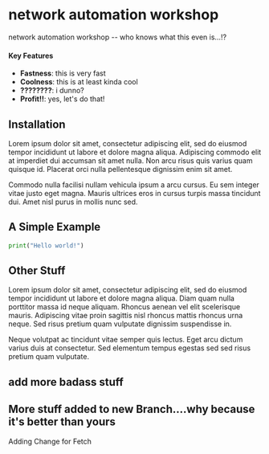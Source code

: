 network automation workshop
===========================

network automation workshop -- who knows what this even is...!?

#### Key Features
- __Fastness__: this is very fast
- __Coolness__: this is at least kinda cool 
- __????????__: i dunno?
- __Profit!!__: yes, let's do that!

## Installation

Lorem ipsum dolor sit amet, consectetur adipiscing elit, sed do eiusmod tempor incididunt ut labore et dolore magna aliqua. Adipiscing commodo elit at imperdiet dui accumsan sit amet nulla. Non arcu risus quis varius quam quisque id. Placerat orci nulla pellentesque dignissim enim sit amet. 

Commodo nulla facilisi nullam vehicula ipsum a arcu cursus. Eu sem integer vitae justo eget magna. Mauris ultrices eros in cursus turpis massa tincidunt dui. Amet nisl purus in mollis nunc sed.

## A Simple Example
```python
print("Hello world!")
```

## Other Stuff

Lorem ipsum dolor sit amet, consectetur adipiscing elit, sed do eiusmod tempor incididunt ut labore et dolore magna aliqua. Diam quam nulla porttitor massa id neque aliquam. Rhoncus aenean vel elit scelerisque mauris. Adipiscing vitae proin sagittis nisl rhoncus mattis rhoncus urna neque. Sed risus pretium quam vulputate dignissim suspendisse in. 

Neque volutpat ac tincidunt vitae semper quis lectus. Eget arcu dictum varius duis at consectetur. Sed elementum tempus egestas sed sed risus pretium quam vulputate.

## add more badass stuff 

## More stuff added to new Branch....why because it's better than yours

Adding Change for Fetch
